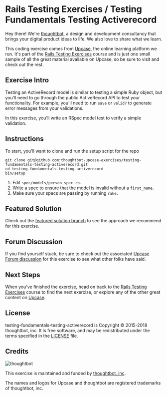 # Rails Testing Exercises / Testing Fundamentals Testing Activerecord

Hey there! We're [thoughtbot](https://thoughtbot.com), a design and
development consultancy that brings your digital product ideas to life.
We also love to share what we learn.

This coding exercise comes from [Upcase](https://thoughtbot.com/upcase),
the online learning platform we run. It's part of the
[Rails Testing Exercises](https://thoughtbot.com/upcase/rails-testing-exercises) course and is just one small sample of all
the great material available on Upcase, so be sure to visit and check out the rest.

## Exercise Intro

Testing an ActiveRecord model is similar to testing a simple Ruby object, but you'll need to go through the public ActiveRecord API to test your functionality. For example, you'll need to run `save` or `valid?` to generate error messages from your validations.

In this exercise, you'll write an RSpec model test to verify a simple validation.

## Instructions

To start, you'll want to clone and run the setup script for the repo

    git clone git@github.com:thoughtbot-upcase-exercises/testing-fundamentals-testing-activerecord.git
    cd testing-fundamentals-testing-activerecord
    bin/setup

1. Edit `spec/models/person_spec.rb`.
2. Write a spec to ensure that the model is invalid without a `first_name`.
3. Make sure your specs are passing by running `rake.`

## Featured Solution

Check out the [featured solution branch](https://github.com/thoughtbot-upcase-exercises/testing-fundamentals-testing-activerecord/compare/featured-solution#toc) to
see the approach we recommend for this exercise.

## Forum Discussion

If you find yourself stuck, be sure to check out the associated
[Upcase Forum discussion](https://forum.upcase.com/t/testing-fundamentals-testing-activerecord/4567)
for this exercise to see what other folks have said.

## Next Steps

When you've finished the exercise, head on back to the
[Rails Testing Exercises](https://thoughtbot.com/upcase/rails-testing-exercises) course to find the next exercise,
or explore any of the other great content on
[Upcase](https://thoughtbot.com/upcase).

## License

testing-fundamentals-testing-activerecord is Copyright © 2015-2018 thoughtbot, inc. It is free software,
and may be redistributed under the terms specified in the
[LICENSE](/LICENSE.md) file.

## Credits

![thoughtbot](https://presskit.thoughtbot.com/assets/images/logo.svg)

This exercise is maintained and funded by
[thoughtbot, inc](http://thoughtbot.com/community).

The names and logos for Upcase and thoughtbot are registered trademarks of
thoughtbot, inc.
